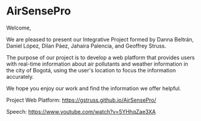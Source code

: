 # AirSensePro

Welcome,

We are pleased to present our Integrative Project formed by Danna Beltrán, Daniel López, Dilan Páez, Jahaira Palencia, and Geoffrey Struss.

The purpose of our project is to develop a web platform that provides users with real-time information about air pollutants and weather information in the city of Bogotá, using the user's location to focus the information accurately.

We hope you enjoy our work and find the information we offer helpful.

Project Web Platform: https://gstruss.github.io/AirSensePro/

Speech: https://www.youtube.com/watch?v=5YHhqZae3XA
